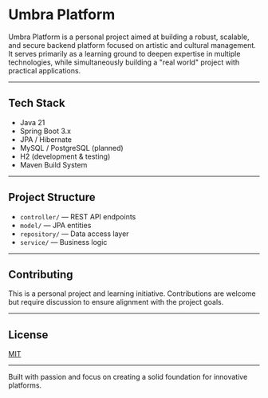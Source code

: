 # Umbra Platform

Umbra Platform is a personal project aimed at building a robust, scalable, and secure backend platform focused on artistic and cultural management.  
It serves primarily as a learning ground to deepen expertise in multiple technologies, while simultaneously building a "real world" project with practical applications.

---

## Tech Stack

- Java 21
- Spring Boot 3.x
- JPA / Hibernate
- MySQL / PostgreSQL (planned)
- H2 (development & testing)
- Maven Build System

---

## Project Structure

- `controller/` — REST API endpoints
- `model/` — JPA entities
- `repository/` — Data access layer
- `service/` — Business logic

---

## Contributing

This is a personal project and learning initiative. Contributions are welcome but require discussion to ensure alignment with the project goals.

---

## License

[MIT](LICENSE)

---

Built with passion and focus on creating a solid foundation for innovative platforms.
